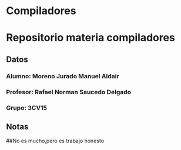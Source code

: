 # Compiladores
# Repositorio materia compiladores
## Datos
### Alumno: Moreno Jurado Manuel Aldair
### Profesor: Rafael Norman Saucedo Delgado
### Grupo: 3CV15

## Notas
##No es mucho,pero es trabajo honesto
